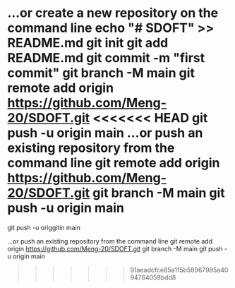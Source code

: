 …or create a new repository on the command line
echo "# SDOFT" >> README.md
git init
git add README.md
git commit -m "first commit"
git branch -M main
git remote add origin https://github.com/Meng-20/SDOFT.git
<<<<<<< HEAD
git push -u origin main
…or push an existing repository from the command line
git remote add origin https://github.com/Meng-20/SDOFT.git
git branch -M main
git push -u origin main
=======
git push -u origgitin main

…or push an existing repository from the command line
git remote add origin https://github.com/Meng-20/SDOFT.git
git branch -M main
git push -u origin main
>>>>>>> 91aeadcfce85a115b58967995a4094764059bdd8
